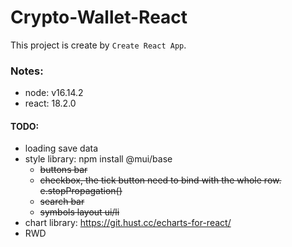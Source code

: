 # Crypto-Wallet-React

This project is create by `Create React App`.

### Notes:

- node: v16.14.2
- react: 18.2.0

#### TODO:

- loading save data
- style library: npm install @mui/base
  - ~~buttons bar~~
  - ~~checkbox, the tick button need to bind with the whole row. e.stopPropagation()~~
  - ~~search bar~~
  - ~~symbols layout ui/li~~
- chart library: https://git.hust.cc/echarts-for-react/
- RWD
